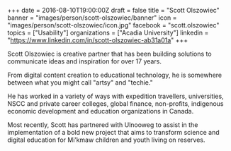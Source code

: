 +++
date = 2016-08-10T19:00:00Z
draft = false
title = "Scott Olszowiec"
banner = "images/person/scott-olszowiec/banner"
icon = "images/person/scott-olszowiec/icon.jpg"
facebook = "scott.olszowiec"
topics = ["Usability"]
organizations = ["Acadia University"]
linkedin = "https://www.linkedin.com/in/scott-olszowiec-ab31a01a"
+++

Scott Olszowiec is creative partner that has been building solutions to communicate ideas and inspiration for over 17 years.

From digital content creation to educational technology, he is somewhere between what you might call "artsy" and "techie."

He has worked in a variety of ways with expedition travellers, universities, NSCC and private career colleges, global finance, non-profits, indigenous economic development and education organizations in Canada.

Most recently, Scott has partnered with Ulnooweg to assist in the implementation of a bold new project that aims to transform science and digital education for Mi’kmaw children and youth living on reserves.
